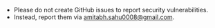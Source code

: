 -   Please do not create GitHub issues to report security vulnerabilities.
-   Instead, report them via <amitabh.sahu0008@gmail.com>.
